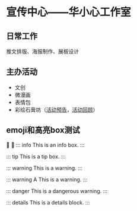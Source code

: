 # 宣传中心——华小心工作室
## 日常工作
推文排版、海报制作、展板设计
## 主办活动
- 文创
- 微漫画
- 表情包
- 彩绘石膏坊（[活动预告](https://mp.weixin.qq.com/s/vxwqjjyy-1SFlx4Ih9K31A)，[活动回顾](https://mp.weixin.qq.com/s/v5OSWUqMcz1JNR1uaLwXZg)）

## emoji和高亮box测试
:tada: :100:
::: info 
This is an info box.
:::


::: tip
This is a tip box.
:::

::: warning
This is a warning.
:::

::: warning A <!--给warning黄色高光栏目换标题名称-->
This is a warning.
:::

::: danger
This is a dangerous warning.
:::

::: details
This is a details block.
:::
